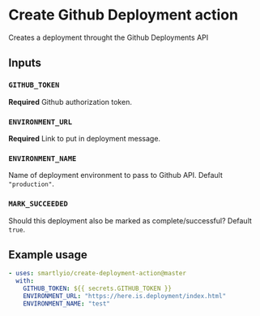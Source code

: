 # Create Github Deployment action

Creates a deployment throught the Github Deployments API

## Inputs

### `GITHUB_TOKEN`

**Required** Github authorization token.

### `ENVIRONMENT_URL`

**Required** Link to put in deployment message.

### `ENVIRONMENT_NAME`

Name of deployment environment to pass to Github API. Default `"production"`.

### `MARK_SUCCEEDED`

Should this deployment also be marked as complete/successful? Default `true`.

## Example usage

```yaml
- uses: smartlyio/create-deployment-action@master
  with:
    GITHUB_TOKEN: ${{ secrets.GITHUB_TOKEN }}
    ENVIRONMENT_URL: "https://here.is.deployment/index.html"
    ENVIRONMENT_NAME: "test"
```
